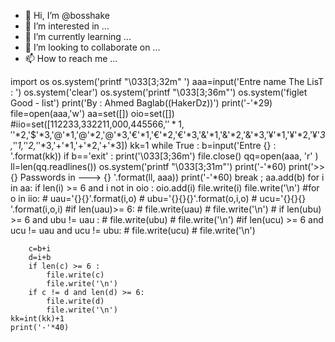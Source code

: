 - 👋 Hi, I’m @bosshake
- 👀 I’m interested in ...
- 🌱 I’m currently learning ...
- 💞️ I’m looking to collaborate on ...
- 📫 How to reach me ...

<!---
bosshake/bosshake is a ✨ special ✨ repository because its `README.md` (this file) appears on your GitHub profile.
You can click the Preview link to take a look at your changes.
--->
import os
os.system('printf "\033[3;32m" ') 
aaa=input('Entre name The LisT : ')
os.system('clear') 
os.system('printf "\033[3;36m"') 
os.system('figlet Good - list')
print('By : Ahmed Baglab((HakerDz))') 
print('-'*29)
file=open(aaa,'w') 
aa=set([]) 
oio=set([])
#iio=set([112233,332211,000,445566,'$'*1,'$'*2,'$'*3,'@'*1,'@'*2,'@'*3,'€'*1,'€'*2,'€'*3,'&'*1,'&'*2,'&'*3,'¥'*1,'¥'*2,'¥'*3,'*'*1,'*'*2,'*'*3,'+'*1,'+'*2,'+'*3])
kk=1
while True :
    b=input('Entre {} : '.format(kk))
    if b=='exit' :
        print('\033[3;36m')
        file.close()
        qq=open(aaa, 'r' )
        ll=len(qq.readlines())
        os.system('printf "\033[3;31m"')
        print('-'*60)
        print('>> {} Passwords in ---> {} '.format(ll, aaa))
        print('-'*60) 
        break ;
    aa.add(b)
    for i in aa:
        if len(i) >= 6 and i not in oio :
            oio.add(i)
            file.write(i)
            file.write('\n')
            #for o in iio:
             #   uau='{}{}'.format(i,o) 
              #  ubu='{}{}{}'.format(o,i,o)
               # ucu='{}{}{} '.format(i,o,i)
                #if len(uau)>= 6:
                   # file.write(uau)
                  #  file.write('\n')
               # if len(ubu) >= 6 and ubu != uau :
                   # file.write(ubu)
                   # file.write('\n')
                #if len(ucu) >= 6 and ucu != uau and ucu != ubu:
                  #  file.write(ucu)
                  #  file.write('\n')

        c=b+i
        d=i+b
        if len(c) >= 6 :
            file.write(c)
            file.write('\n') 
        if c != d and len(d) >= 6:
            file.write(d)
            file.write('\n')
    kk=int(kk)+1
    print('-'*40)
